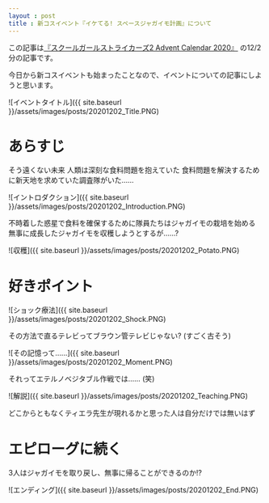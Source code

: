 ```yaml
---
layout : post
title : 新コスイベント『イケてる! スペースジャガイモ計画』について
---
```


この記事は[『スクールガールストライカーズ2 Advent Calendar 2020』](https://adventar.org/calendars/5395) の12/2分の記事です。

今日から新コスイベントも始まったことなので、イベントについての記事にしようと思います。

![イベントタイトル]({{ site.baseurl }}/assets/images/posts/20201202_Title.PNG)

# あらすじ

そう遠くない未来 人類は深刻な食料問題を抱えていた
食料問題を解決するために新天地を求めていた調査隊がいた……

![イントロダクション]({{ site.baseurl }}/assets/images/posts/20201202_Introduction.PNG)

不時着した惑星で食料を確保するために隊員たちはジャガイモの栽培を始める
無事に成長したジャガイモを収穫しようとするが……?

![収穫]({{ site.baseurl }}/assets/images/posts/20201202_Potato.PNG)


# 好きポイント

![ショック療法]({{ site.baseurl }}/assets/images/posts/20201202_Shock.PNG)

その方法で直るテレビってブラウン管テレビじゃない? (すごく古そう)


![その記憶って……]({{ site.baseurl }}/assets/images/posts/20201202_Moment.PNG)

それってエテルノベジタブル作戦では…… (笑)


![解説]({{ site.baseurl }}/assets/images/posts/20201202_Teaching.PNG)

どこからともなくティエラ先生が現れるかと思った人は自分だけでは無いはず


# エピローグに続く

3人はジャガイモを取り戻し、無事に帰ることができるのか!?

![エンディング]({{ site.baseurl }}/assets/images/posts/20201202_End.PNG)

